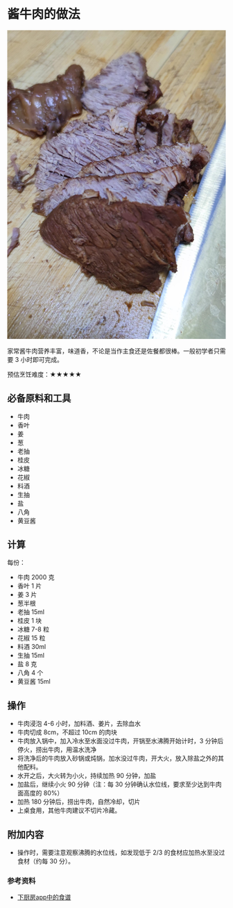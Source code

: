 # 酱牛肉的做法

![酱牛肉](./酱牛肉.jpg)

家常酱牛肉营养丰富，味道香，不论是当作主食还是佐餐都很棒。一般初学者只需要 3 小时即可完成。

预估烹饪难度：★★★★★

## 必备原料和工具

- 牛肉
- 香叶
- 姜
- 葱
- 老抽
- 桂皮
- 冰糖
- 花椒
- 料酒
- 生抽
- 盐
- 八角
- 黄豆酱

## 计算

每份：

- 牛肉 2000 克
- 香叶 1 片
- 姜 3 片
- 葱半根
- 老抽 15ml
- 桂皮 1 块
- 冰糖 7-8 粒
- 花椒 15 粒
- 料酒 30ml
- 生抽 15ml
- 盐 8 克
- 八角 4 个
- 黄豆酱 15ml

## 操作

- 牛肉浸泡 4-6 小时，加料酒、姜片，去除血水
- 牛肉切成 8cm，不超过 10cm 的肉块
- 牛肉放入锅中，加入冷水至水面没过牛肉，开锅至水沸腾开始计时，3 分钟后停火，捞出牛肉，用温水洗净
- 将洗净后的牛肉放入砂锅或炖锅，加水没过牛肉，开大火，放入除盐之外的其他配料。
- 水开之后，大火转为小火，持续加热 90 分钟，加盐
- 加盐后，继续小火 90 分钟（注：每 30 分钟确认水位线，要求至少达到牛肉面高度的 80%）
- 加热 180 分钟后，捞出牛肉，自然冷却，切片
- 上桌食用，其他牛肉建议不切片冷藏。

## 附加内容

- 操作时，需要注意观察沸腾的水位线，如发现低于 2/3 的食材应加热水至没过食材（约每 30 分）。

### 参考资料

- [下厨房app中的食谱](http://www.xiachufang.com/recipe/106670199/)


